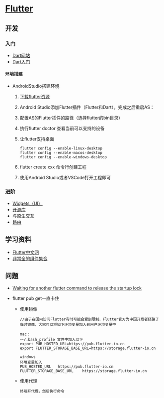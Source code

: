 # [Flutter](https://flutter.dev/ )

## 开发

### 入门

+ [Dart网站](https://www.dartcn.com/)
+ [Dart入门](../Dart.md)

#### 环境搭建

+ AndroidStudio搭建环境

  1. [下载flutter资源](https://flutter.dev/docs/development/tools/sdk/releases#windows)

  3. Android Studio添加Flutter插件（Flutter和Dart），完成之后重启AS：

  4. 配置AS的Flutter插件的路径（选择flutter的bin目录）
  
  5. 执行flutter doctor 查看当前可以支持的设备
  
  6. 让flutter支持桌面
  
     ```
     flutter config --enable-linux-desktop    
     flutter config --enable-macos-desktop
     flutter config --enable-windows-desktop
     ```
  
  7. flutter create xxx 命令行创建工程
  
  7. 使用Android Studio或者VSCode打开工程即可

### 进阶

+ [Widgets（UI）](FlutterWidgets.md)
+ [开源库](FlutterOpenSource.md)
+ [与原生交互](FlutterNative.md)
+ [路由](FlutterRoute.md)

## 学习资料

+ [Flutter中文网](https://flutterchina.club/)
+ [非常全的组件集合](https://github.com/toly1994328/FlutterUnit)

## 问题

+ [Waiting for another flutter command to release the startup lock](https://blog.csdn.net/lucynie/article/details/106929170)

+ flutter pub get一直卡住

  - 使用镜像

    ```
    //由于在国内访问Flutter有时可能会受到限制，Flutter官方为中国开发者搭建了临时镜像，大家可以将如下环境变量加入到用户环境变量中
    
    mac：
    ～/.bash_profile 文件中加入以下
    export PUB_HOSTED_URL=https://pub.flutter-io.cn
    export FLUTTER_STORAGE_BASE_URL=https://storage.flutter-io.cn
    
    windows
    环境变量加入
    PUB_HOSTED_URL   https://pub.flutter-io.cn
    FLUTTER_STORAGE_BASE_URL    https://storage.flutter-io.cn
    ```

  - 使用代理

    ```
    终端开代理，然后执行命令
    ```

